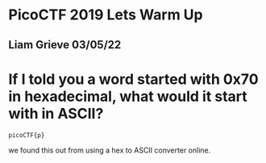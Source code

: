 # PicoCTF 2019 Lets Warm Up 
Liam Grieve 03/05/22
------------------------------------------------------------------------------------------------------------------------------------

# If I told you a word started with 0x70 in hexadecimal, what would it start with in ASCII?

```
picoCTF{p}
```
we found this out from using a hex to ASCII converter online.